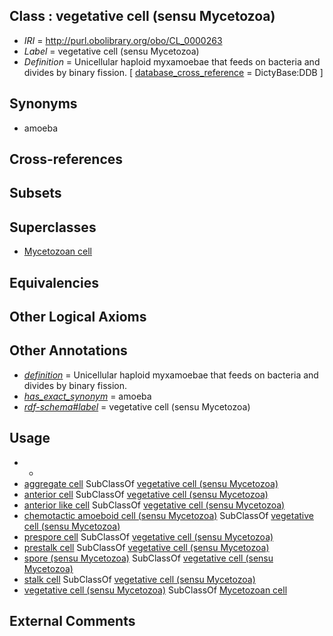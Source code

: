 
## Class : vegetative cell (sensu Mycetozoa)

 * *IRI* = http://purl.obolibrary.org/obo/CL_0000263
 * *Label* = vegetative cell (sensu Mycetozoa)
 * *Definition* = Unicellular haploid myxamoebae that feeds on bacteria and divides by binary fission. [ [database_cross_reference](../../ef/oboInOwl#hasDbXref.md) = DictyBase:DDB ]

## Synonyms

 * amoeba

## Cross-references


## Subsets


## Superclasses

 * [Mycetozoan cell](../../CL/57/CL_0000257.md)

## Equivalencies


## Other Logical Axioms


## Other Annotations

 * *[definition](../../IAO/15/IAO_0000115.md)* = Unicellular haploid myxamoebae that feeds on bacteria and divides by binary fission.
 * *[has_exact_synonym](../../ym/oboInOwl#hasExactSynonym.md)* = amoeba
 * *[rdf-schema#label](../../el/rdf-schema#label.md)* = vegetative cell (sensu Mycetozoa)

## Usage

 * -
 * [aggregate cell](../../CL/59/CL_0000259.md) SubClassOf [vegetative cell (sensu Mycetozoa)](../../CL/63/CL_0000263.md)
 * [anterior cell](../../CL/61/CL_0000261.md) SubClassOf [vegetative cell (sensu Mycetozoa)](../../CL/63/CL_0000263.md)
 * [anterior like cell](../../CL/65/CL_0000265.md) SubClassOf [vegetative cell (sensu Mycetozoa)](../../CL/63/CL_0000263.md)
 * [chemotactic amoeboid cell (sensu Mycetozoa)](../../CL/89/CL_0000289.md) SubClassOf [vegetative cell (sensu Mycetozoa)](../../CL/63/CL_0000263.md)
 * [prespore cell](../../CL/67/CL_0000267.md) SubClassOf [vegetative cell (sensu Mycetozoa)](../../CL/63/CL_0000263.md)
 * [prestalk cell](../../CL/69/CL_0000269.md) SubClassOf [vegetative cell (sensu Mycetozoa)](../../CL/63/CL_0000263.md)
 * [spore (sensu Mycetozoa)](../../CL/91/CL_0000291.md) SubClassOf [vegetative cell (sensu Mycetozoa)](../../CL/63/CL_0000263.md)
 * [stalk cell](../../CL/85/CL_0000285.md) SubClassOf [vegetative cell (sensu Mycetozoa)](../../CL/63/CL_0000263.md)
 * [vegetative cell (sensu Mycetozoa)](../../CL/63/CL_0000263.md) SubClassOf [Mycetozoan cell](../../CL/57/CL_0000257.md)

## External Comments

